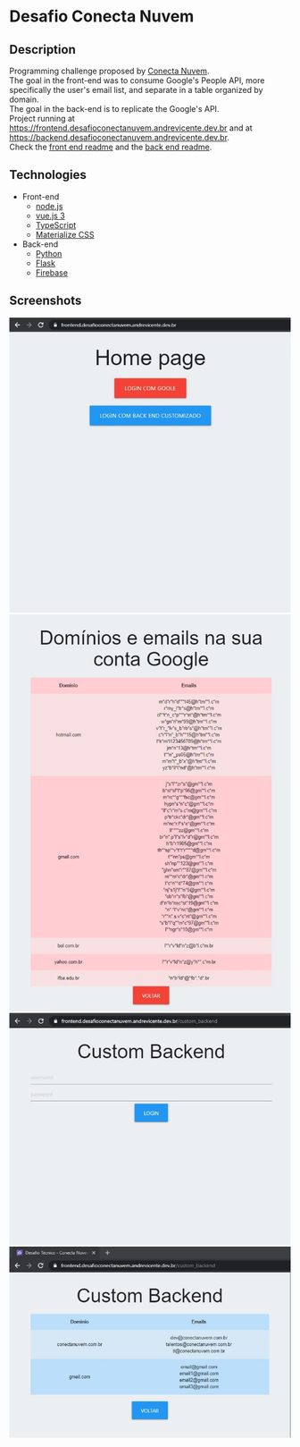 # Desafio Conecta Nuvem

## Description

Programming challenge proposed by [Conecta Nuvem](https://conectanuvem.com.br/).  
The goal in the front-end was to consume Google's People API, more specifically 
the user's email list, and separate in a table organized by domain.  
The goal in the back-end is to replicate the Google's API.  
Project running at https://frontend.desafioconectanuvem.andrevicente.dev.br and
at https://backend.desafioconectanuvem.andrevicente.dev.br.   
Check the [front end readme](front_end/readme.md) and the [back end readme](back_end/readme.md).

## Technologies
- Front-end
  - [node.js](https://nodejs.org/)
  - [vue.js 3](https://v3.vuejs.org/)
  - [TypeScript](https://www.typescriptlang.org/)
  - [Materialize CSS](https://materializecss.com/)
- Back-end
  - [Python](https://python.org/)
  - [Flask](https://flask.palletsprojects.com/)
  - [Firebase](http://firebase.google.com/)

## Screenshots

![screenshots/1.jpg](screenshots/1.jpg)
![screenshots/2.jpg](screenshots/2.jpg "Censored emails in the screenshot for privacy protection")
![screenshots/3.jpg](screenshots/3.jpg)
![screenshots/4.jpg](screenshots/4.jpg)
